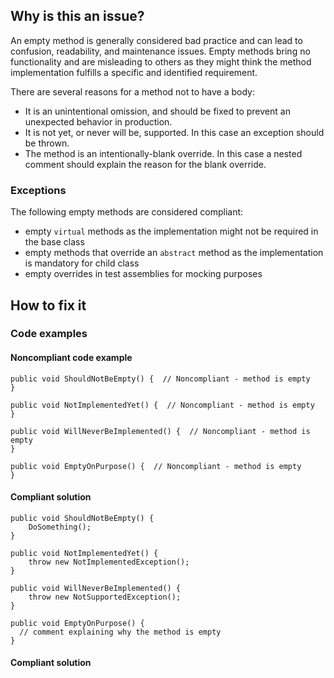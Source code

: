 ## Why is this an issue?

An empty method is generally considered bad practice and can lead to confusion, readability, and maintenance issues. Empty methods bring no
functionality and are misleading to others as they might think the method implementation fulfills a specific and identified requirement.

There are several reasons for a method not to have a body:

- It is an unintentional omission, and should be fixed to prevent an unexpected behavior in production.
- It is not yet, or never will be, supported. In this case an exception should be thrown.
- The method is an intentionally-blank override. In this case a nested comment should explain the reason for the blank override.

### Exceptions

The following empty methods are considered compliant:

- empty `virtual` methods as the implementation might not be required in the base class
- empty methods that override an `abstract` method as the implementation is mandatory for child class
- empty overrides in test assemblies for mocking purposes

## How to fix it

### Code examples

#### Noncompliant code example

    public void ShouldNotBeEmpty() {  // Noncompliant - method is empty
    }
    
    public void NotImplementedYet() {  // Noncompliant - method is empty
    }
    
    public void WillNeverBeImplemented() {  // Noncompliant - method is empty
    }
    
    public void EmptyOnPurpose() {  // Noncompliant - method is empty
    }

#### Compliant solution

    public void ShouldNotBeEmpty() {
        DoSomething();
    }
    
    public void NotImplementedYet() {
        throw new NotImplementedException();
    }
    
    public void WillNeverBeImplemented() {
        throw new NotSupportedException();
    }
    
    public void EmptyOnPurpose() {
      // comment explaining why the method is empty
    }

#### Compliant solution